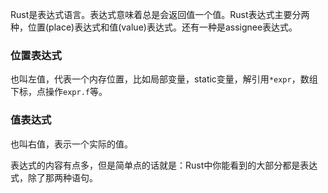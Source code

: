Rust是表达式语言。表达式意味着总是会返回值一个值。Rust表达式主要分两种，位置(place)表达式和值(value)表达式。还有一种是assignee表达式。

### 位置表达式
也叫左值，代表一个内存位置，比如局部变量，static变量，解引用`*expr`，数组下标，点操作`expr.f`等。


### 值表达式
也叫右值，表示一个实际的值。

表达式的内容有点多，但是简单点的话就是：Rust中你能看到的大部分都是表达式，除了那两种语句。